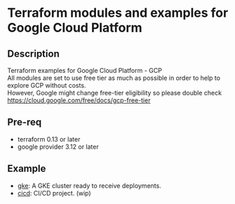 # Terraform modules and examples for Google Cloud Platform

## Description
Terraform examples for Google Cloud Platform - GCP  
All modules are set to use free tier as much as possible in order to help to explore GCP without costs.  
However, Google might change free-tier eligibility so please double check https://cloud.google.com/free/docs/gcp-free-tier

## Pre-req
- terraform 0.13 or later
- google provider 3.12 or later

## Example
- [gke](./gke): A GKE cluster ready to receive deployments.
- [cicd](./cicd): CI/CD project. (wip)
